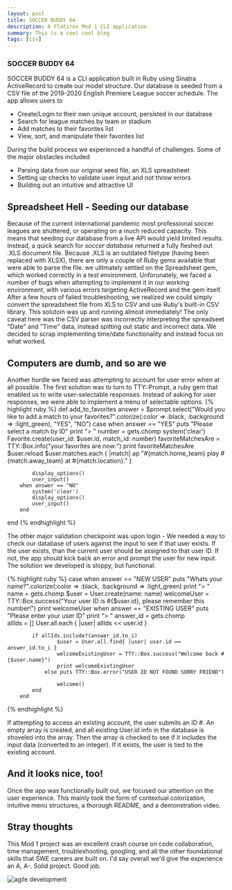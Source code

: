 ```yaml
---
layout: post
title: SOCCER BUDDY 64 
description: A Flatiron Mod 1 CLI application
summary: This is a cool cool blog
tags: [css]
---
```


### SOCCER BUDDY 64

SOCCER BUDDY 64 is a CLI application built in Ruby using Sinatra ActiveRecord to create our model structure. Our database is seeded from a CSV file of the 2019-2020 English Premiere League soccer schedule. The app allows users to

- Create/Login to their own unique account, persisted in our database
- Search for league matches by team or stadium
- Add matches to their favorites list
- View, sort, and manipulate their favorites list

During the build process we experienced a handful of challenges. Some of the major obstacles included

- Parsing data from our original seed file, an XLS spreadsheet
- Setting up checks to validate user input and not throw errors
- Building out an intuitive and attractive UI

## Spreadsheet Hell - Seeding our database

Because of the current international pandemic most professional soccer leagues are shuttered, or operating on a much reduced capacity. This means that seeding our database from a live API would yield limited results. Instead, a quick search for _soccer database_ returned a fully fleshed out .XLS document file. Because .XLS is an outdated filetype (having been replaced with XLSX), there are only a couple of Ruby gems available that were able to parse the file. we ulitmately settled on the Spreadsheet gem, which worked correctly in a test environment. Unforunately, we faced a number of bugs when attempting to implement it in our working environment, with various errors targeting ActiveRecord and the gem itself. After a few hours of failed troubleshooting, we realized we could simply convert the spreadsheet file from XLS to CSV and use Ruby's built-in CSV library. This solutoin was up and running almost immediately! The only caveat here was the CSV parser was incorrectly interpreting the spreadseet "Date" and "Time" data, instead spitting out static and incorrect data. We decided to scrap implementing time/date functionality and instead focus on what worked. 

## Computers are dumb, and so are we

Another hurdle we faced was attempting to account for user error when at all possible. The first solution was to turn to TTY::Prompt, a ruby gem that enabled us to write user-selectable responses. Instead of asking for user responses, we were able to implement a menu of selectable options. 
{% highlight ruby %}
def add_to_favorites
   answer = $prompt.select("Would you like to add a match to your favorites?".colorize(:color => :black, :background => :light_green), "YES", "NO")
        case
        when answer == "YES"
            puts "Please select a match by ID"
            print "> "
            number = gets.chomp 
            system('clear')
            Favorite.create(user_id: $user.id, match_id: number)
            favoriteMatchesAre = TTY::Box.info("your favorites are now:")
            print favoriteMatchesAre 
            $user.reload
            $user.matches.each { |match| ap "#{match.home_team} play #{match.away_team} at #{match.location}." }
            
            display_options()
            user_input()
        when answer == "NO"
            system('clear')
            display_options()
            user_input()
        end
end
{% endhighlight %}

The other major validation checkpoint was upon login - We needed a way to check our database of users against the input to see if that user exists. If the user exists, than the current user should be assigned to that user ID. If not, the app should kick back an error and prompt the user for new input. The solution we developed is sloppy, but functional. 

{% highlight ruby %}
case
        when answer == "NEW USER"
            puts "Whats your name?".colorize(:color => :black, :background => :light_green)
            print "> "
            name = gets.chomp
            $user = User.create(name: name)
            welcomeUser = TTY::Box.success("Your user ID is #{$user.id}, please remember this number!")
            print welcomeUser
        when answer == "EXISTING USER"
            puts "Please enter your user ID"
            print "> "
            answer_id = gets.chomp   
            allIds = []
            User.all.each { |user| allIds << user.id }

            if allIds.include?(answer_id.to_i)
                    $user = User.all.find{ |user| user.id == answer_id.to_i }    
                    welcomeExistingUser = TTY::Box.success("Welcome back #{$user.name}")
                    print welcomeExistingUser
                else puts TTY::Box.error("USER ID NOT FOUND SORRY FRIEND")
                    
                    welcome()
            end
        end
{% endhighlight %}

If attempting to access an existing account, the user submits an ID #. An empty array is created, and all existing User.id info in the database is shoveled into the array. Then the array is checked to see if it includes the input data (converted to an integer). If it exists, the user is tied to the existing account. 

## And it looks nice, too! 

Once the app was functionally built out, we focused our attention on the user experience. This mainly took the form of contextual colorization, intuitive menu structures, a thorough README, and a demonstration video. 

## Stray thoughts

This Mod 1 project was an excellent crash course on code collaboration, time management, troubleshooting, googling, and all the other foundational skills that SWE careers are built on. I'd say overall we'd give the experience an A, A-. Solid project. Good job. 

![agile development](https://i.imgur.com/rJCPOVV.png)